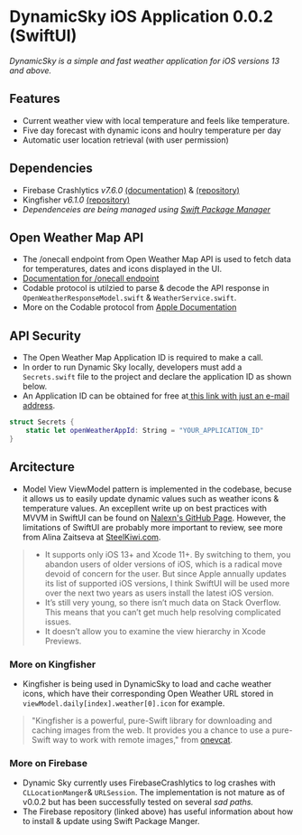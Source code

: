 # DynamicSky iOS Application 0.0.2 (SwiftUI)
_DynamicSky is a simple and fast weather application for iOS versions 13 and above._

## Features 
- Current weather view with local temperature and feels like temperature. 
- Five day forecast with dynamic icons and houlry temperature per day
- Automatic user location retrieval (with user permission)

## Dependencies 
- Firebase Crashlytics *v7.6.0* [(documentation)](https://firebase.google.com/docs/crashlytics) & [(repository)](https://github.com/firebase/firebase-ios-sdk/blob/master/SwiftPackageManager.md)
- Kingfisher *v6.1.0* [(repository)](https://github.com/onevcat/Kingfisher)
- *Dependenceies are being managed using [Swift Package Manager](https://swift.org/package-manager/)*

## Open Weather Map API
- The /onecall endpoint from Open Weather Map API is used to fetch data for temperatures, dates and icons displayed in the UI. 
- [Documentation for /onecall endpoint](https://openweathermap.org/api/one-call-api)
- Codable protocol is utilzied to parse & decode the API response in `OpenWeatherResponseModel.swift` & `WeatherService.swift`. 
- More on the Codable protocol from [Apple Documentation](https://developer.apple.com/documentation/swift/codable) 

## API Security
- The Open Weather Map Application ID is required to make a call.
- In order to run Dynamic Sky locally, developers must add a `Secrets.swift` file to the project and declare the application ID as shown below. 
- An Application ID can be obtained for free at[ this link with just an e-mail address](https://www.openweathermap.org/appid.). 

```swift 
struct Secrets {
    static let openWeatherAppId: String = "YOUR_APPLICATION_ID"
}
```

## Arcitecture
- Model View ViewModel pattern is implemented in the codebase, becuse it allows us to easily update dynamic values such as weather icons & temperature values. An excepllent write up on best practices with MVVM in SwiftUI can be found on [Nalexn's GitHub Page](https://nalexn.github.io/clean-architecture-swiftui/). However, the limitations of SwiftUI are probably more important to review, see more from Alina Zaitseva at [SteelKiwi.com](https://steelkiwi.com/blog/swiftui-vs-uikit/). 

> - It supports only iOS 13+ and Xcode 11+. By switching to them, you abandon users of older versions of iOS, which is a radical move devoid of concern for the user. But since Apple annually updates its list of supported iOS versions, I think SwiftUI will be used more over the next two years as users install the latest iOS version.
> - It’s still very young, so there isn’t much data on Stack Overflow. This means that you can’t get much help resolving complicated issues.
> - It doesn’t allow you to examine the view hierarchy in Xcode Previews.

### More on Kingfisher
- Kingfisher is being used in DynamicSky to load and cache weather icons, which have their corresponding Open Weather URL stored in `viewModel.daily[index].weather[0].icon` for example. 
> "Kingfisher is a powerful, pure-Swift library for downloading and caching images from the web. It provides you a chance to use a pure-Swift way to work with remote images," from [onevcat](https://github.com/onevcat/Kingfisher).

### More on Firebase 
- Dynamic Sky currently uses FirebaseCrashlytics to log crashes with `CLLocationManger`& `URLSession`. The implementation is not mature as of v0.0.2 but has been successfully tested on several _sad paths._ 
- The Firebase repository (linked above) has useful information about how to install & update using Swift Package Manger.

